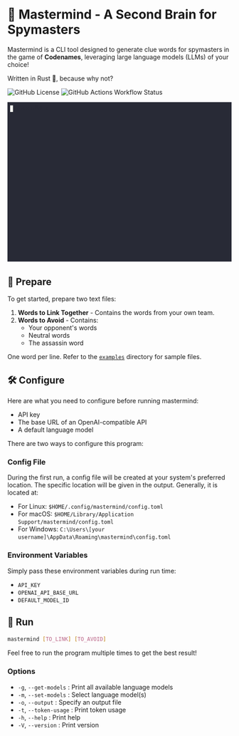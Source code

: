 # 🔮 Mastermind - A Second Brain for Spymasters

Mastermind is a CLI tool designed to generate clue words for spymasters in the game of **Codenames**, leveraging large language models (LLMs) of your choice!

Written in Rust 🦀, because why not?

![GitHub License](https://img.shields.io/github/license/theoforger/mastermind)
![GitHub Actions Workflow Status](https://img.shields.io/github/actions/workflow/status/theoforger/mastermind/.github%2Fworkflows%2Frust.yml)

<img src="images/demo.gif" alt="A gif demo of the basic functions of this program."/>

## 📖 Prepare
To get started, prepare two text files:

1. **Words to Link Together** - Contains the words from your own team.
2. **Words to Avoid** - Contains:
    - Your opponent's words
    - Neutral words
    - The assassin word

One word per line. Refer to the [`examples`](examples) directory for sample files.

## 🛠️ Configure
Here are what you need to configure before running mastermind:
- API key
- The base URL of an OpenAI-compatible API
- A default language model

There are two ways to configure this program:
### Config File
During the first run, a config file will be created at your system's preferred location. The specific location will be given in the output. Generally, it is located at:
- For Linux: `$HOME/.config/mastermind/config.toml`
- For macOS: `$HOME/Library/Application Support/mastermind/config.toml`
- For Windows: `C:\Users\[your username]\AppData\Roaming\mastermind\config.toml`

### Environment Variables

Simply pass these environment variables during run time:
- `API_KEY`
- `OPENAI_API_BASE_URL`
- `DEFAULT_MODEL_ID`


## 🏃 Run

```bash
mastermind [TO_LINK] [TO_AVOID]
```

Feel free to run the program multiple times to get the best result!

### Options

- `-g`, `--get-models` : Print all available language models
- `-m`, `--set-models` : Select language model(s)
- `-o`, `--output` : Specify an output file
- `-t`, `--token-usage` : Print token usage
- `-h`, `--help` : Print help
- `-V`, `--version` : Print version
